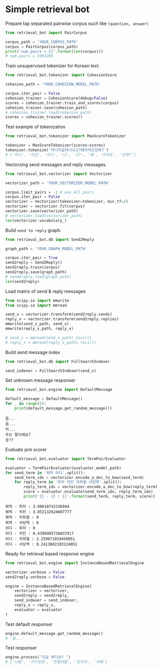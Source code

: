 # Simple retrieval bot

Prepare tap separated pairwise corpus such like `(question, answer)`

```python
from retrieval_bot import PairCorpus

corpus_path = 'YOUR_CORPUS_PATH'
corpus = PairCorpus(corpus_path)
print('num pairs = {}'.format(len(corpus)))
# num pairs = 5903206
```

Train unsupervised tokenizer for Korean text.

```python
from retrieval_bot.tokenizer import CohesionScore

cohesion_path = 'YOUR_COHESION_MODEL_PATH'

corpus.iter_pair = False
cohesion_trainer = CohesionScore(debug=False)
scores = cohesion_trainer.train_and_scores(corpus)
cohesion_trainer.save(cohesion_path)
# cohesion_trainer.load(cohesion_path)
scores = cohesion_trainer.scores()
```

Test example of tokenization 

```python
from retrieval_bot.tokenizer import MaxScoreTokenizer

tokenizer = MaxScoreTokenizer(scores=scores)
tokenizer.tokenize('아니지금어디냐고?왜아직도안와?')
# ['아니', '지금', '어디', '냐', '고?', '왜', '아직도', '안와?']
```

Vectorzing send messages and reply messages.

```python
from retrieval_bot.vectorizer import Vectorizer

vectorizer_path = 'YOUR_VECTORIZER_MODEL_PATH'

corpus.limit_pairs = -1 # use all pairs
corpus.iter_pair = False
vectorizer = Vectorizer(tokenizer=tokenizer, min_tf=2)
vectorizer = vectorizer.fit(corpus)
vectorizer.save(vectorizer_path)
# vectorizer.load(vectorizer_path)
len(vectorizer.vocabulary_)
```

Build `send to reply` graph.

```python
from retrieval_bot.db import Send2Reply

graph_path = 'YOUR_GRAPH_MODEL_PATH'

corpus.iter_pair = True
send2reply = Send2Reply()
send2reply.train(corpus)
send2reply.save(graph_path)
# send2reply.load(graph_path)
len(send2reply)
```

Load matrix of send & reply messages

```python
from scipy.io import mmwrite
from scipy.io import mmread

send_x = vectorizer.transform(send2reply.sends)
reply_x = vectorizer.transform(send2reply.replies)
mmwrite(send_x_path, send_x)
mmwrite(reply_x_path, reply_x)

# send_x = mmread(send_x_path).tocsr()
# reply_x = mmread(reply_x_path).tocsr()
```

Build send message index

```python
from retrieval_bot.db import FullSearchIndexer

send_indexer = FullSearchIndexer(send_x)
```

Set unknown message responser

```python
from retrieval_bot.engine import DefaultMessage

default_message = DefaultMessage()
for _ in range(5):
    print(default_message.get_random_message())
```

    음...
    음...
    어...
    무슨 말이에요?
    응??

Evaluate pmi scorer

```python
from retrieval_bot.evaluator import TermPairEvaluator

evaluator = TermPairEvaluator(evaluator_model_path)
for send_term in '뭐먹 어디'.split():
    send_term_idx = vectorizer.encode_a_doc_to_bow(send_term)
    for reply_term in '피자 치킨 지하철 사당역'.split():
        reply_term_idx = vectorizer.encode_a_doc_to_bow(reply_term)
        score = evaluator.evaluate(send_term_idx, reply_term_idx)
        print('{} - {} : {}'.format(send_term, reply_term, score))
```

    뭐먹 - 피자 : 3.08618742336944
    뭐먹 - 치킨 : 3.852132624607777
    뭐먹 - 지하철 : 0
    뭐먹 - 사당역 : 0
    어디 - 피자 : 0
    어디 - 치킨 : 0.4396905736037917
    어디 - 지하철 : 2.259871019456051
    어디 - 사당역 : 0.2413882193124051

Ready for retrieval based response engine

```python
from retrieval_bot.engine import InstanceBasedRetrievalEngine

vectorizer.verbose = False
send2reply.verbose = False

engine = InstanceBasedRetrievalEngine(
    vectorizer = vectorizer,
    send2reply = send2reply,
    send_indexer = send_indexer,
    reply_x = reply_x,
    evaluator = evaluator
)
```

Test default responser

```python
engine.default_message.get_random_message()
# '음...'
```

Test responser

```python
engine.process('지금 어디냥? ')
# ['냐옹', '가구있엉', '안알랴줌', '집이댜', '카페']
```